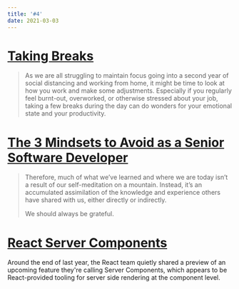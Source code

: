 ```yaml
---
title: '#4'
date: 2021-03-03
---
```


# [Taking Breaks](https://gist.github.com/mturco/2482ee904573451cbe8a84f201ac367c)

> As we are all struggling to maintain focus going into a second year of social distancing and working from home, it might be time to look at how you work and make some adjustments. Especially if you regularly feel burnt-out, overworked, or otherwise stressed about your job, taking a few breaks during the day can do wonders for your emotional state and your productivity.

# [The 3 Mindsets to Avoid as a Senior Software Developer](https://betterprogramming.pub/the-3-mindsets-to-avoid-as-a-senior-software-developer-efc8fa17fc3)

> Therefore, much of what we’ve learned and where we are today isn’t a result of our self-meditation on a mountain. Instead, it’s an accumulated assimilation of the knowledge and experience others have shared with us, either directly or indirectly.
>
> We should always be grateful.

# [React Server Components](https://reactjs.org/blog/2020/12/21/data-fetching-with-react-server-components.html)

Around the end of last year, the React team quietly shared a preview of an upcoming feature they're calling Server Components, which appears to be React-provided tooling for server side rendering at the component level.

